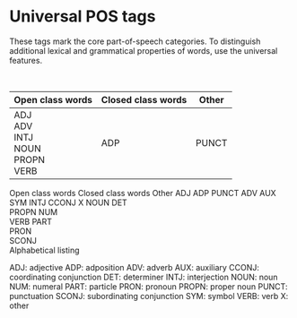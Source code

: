 # Universal POS tags

These tags mark the core part-of-speech categories. To distinguish additional lexical and grammatical properties of words, use the universal features.


<table>
<thead>
  <tr>
    <th>Open class words</th>
    <th>Closed class words</th>
    <th>Other</th>
  </tr>
</thead>
<tbody>
  <tr>
    <td>
    ADJ <br/>
    ADV  <br/>
    INTJ <br/>
    NOUN <br/>
    PROPN <br/>
    VERB <br/>
    </td> <br/>
    <td>
    ADP</td>
    <td>PUNCT</td>
  </tr>
</tbody>
</table>

Open class words	Closed class words	Other
ADJ	ADP	PUNCT
ADV	AUX	SYM
INTJ	CCONJ	X
NOUN	DET	 
PROPN	NUM	 
VERB	PART	 
 	PRON	 
 	SCONJ	 
Alphabetical listing

ADJ: adjective
ADP: adposition
ADV: adverb
AUX: auxiliary
CCONJ: coordinating conjunction
DET: determiner
INTJ: interjection
NOUN: noun
NUM: numeral
PART: particle
PRON: pronoun
PROPN: proper noun
PUNCT: punctuation
SCONJ: subordinating conjunction
SYM: symbol
VERB: verb
X: other